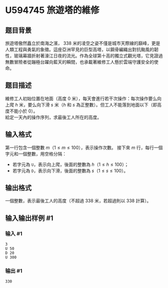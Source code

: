 # U594745 旅遊塔的維修

## 题目背景

旅遊塔傲然矗立於南海之濱， $338$ 米的凌空之姿不僅是城市天際線的巔峰，更是人類工程與勇氣的象徵。這座亞洲罕見的巨型高塔，以鋼骨編織出對抗颱風的韌性，玻璃幕牆折射著濠江日夜的流光。作為全球第十高的獨立式觀光塔，它見證過無數冒險者從蹦極台躍向藍天的瞬間，也承載著維修工人懸於雲端守護安全的使命。

## 题目描述

維修工人初始位置在地面（高度 $0$ 米），每天會進行若干次操作：每次操作要么向上爬 $h$ 米，要么向下滑 $s$ 米（$h$ 和 $s$ 為正整數）。但工人不能落到地面以下（即高度不能小於 $0$）。  
給定一天內的操作序列，求最後工人所在的高度。

## 输入格式

第一行包含一個整數 $m（1≤m≤100）$，表示操作次數。
接下來 $m$ 行，每行一個字元和一個整數，用空格分隔：

- 若字元為 `U`，表示向上爬，後面的整數為 $h（1≤h≤100）$；
- 若字元為 `D`，表示向下滑，後面的整數為 $s（1≤s≤100）$。

## 输出格式

一個整數，表示最後工人的高度（不超過 $338$ 米，若超過則以 $338$ 計算）。

## 输入输出样例 #1

### 输入 #1

```
3
U 50
D 20
U 300
```

### 输出 #1

```
330
```
